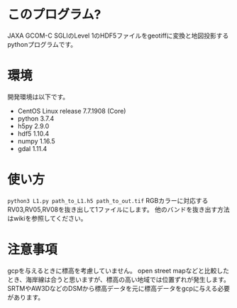 # このプログラム?  
JAXA GCOM-C SGLIのLevel 1のHDF5ファイルをgeotiffに変換と地図投影するpythonプログラムです。
# 環境  
 開発環境は以下です。
* CentOS Linux release 7.7.1908 (Core)
* python 3.7.4
* h5py 2.9.0
* hdf5 1.10.4
* numpy 1.16.5
* gdal 1.11.4


# 使い方
`python3 L1.py path_to_L1.h5 path_to_out.tif`
RGBカラーに対応するRV03,RV05,RV08を抜き出して1ファイルにします。 他のバンドを抜き出す方法はwikiを参照してください。

# 注意事項
gcpを与えるときに標高を考慮していません。
open street mapなどと比較したとき、海岸線は合うと思いますが、標高の高い地域では位置ずれが発生します。
SRTMやAW3DなどのDSMから標高データを元に標高データをgcpに与える必要があります。
